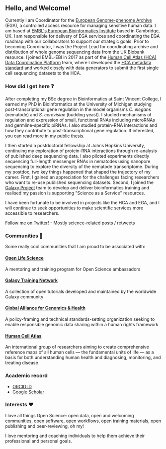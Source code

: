 ## Hello, and Welcome!

Currently I am Coordinator for the [European Genome-phenome Archive](https://ega-archive.org/) (EGA), a controlled access resource for managing sensitive human data. I am based at [EMBL's European Bioinformatics Institute](https://www.ebi.ac.uk/) based in Cambridge, UK. I am responsible for delivery of EGA services and coordinating the EGA roadmap with our collaborators to support our strategic goals. Prior to becoming Coordinator, I was the Project Lead for coordinating archive and distribution of whole genome sequencing data from the UK Biobank resource. I joined EMBL-EBI in 2017 as part of the [Human Cell Atlas (HCA) Data Coordination Platform](https://data.humancellatlas.org/) team, where I developed the [HCA metadata standard](https://data.humancellatlas.org/metadata) and worked closely with data generators to submit the first single cell sequencing datasets to the HCA.

### How did I get here :question:

After completing my BSc degree in Bioinformatics at Saint Vincent College, I earned my PhD in Bioinformatics at the University of Michigan studying post-transcriptional gene regulation in the model organisms _C. elegans_ (nematode) and _S. cerevisiae_ (budding yeast). I studied mechanisms of regulation and expression of small, functional RNAs including microRNAs and germline-specific piRNAs. I also studied protein-RNA interactions and how they contribute to post-transcriptional gene regulation. If interested, you can read more in [my public thesis](https://deepblue.lib.umich.edu/handle/2027.42/111339). 

I then started a postdoctoral fellowship at Johns Hopkins University, continuing my exploration of protein-RNA interactions through re-analysis of published deep sequencing data. I also piloted experiments directly sequencing full-length messenger RNAs in nematodes using nanopore sequencing to explore the diversity of the nematode transcriptome. During my postdoc, two key things happened that shaped the trajectory of my career. First, I gained an appreciation for the challenges facing researchers who want to re-use published sequencing datasets. Second, I joined the [Galaxy Project](https://galaxyproject.org/) team to develop and deliver bioinformatics training and realised my passion is supporting "Science as a Service" resources. 

I have been fortunate to be involved in projects like the HCA and EGA, and I will continue to seek opportunities to make scientific services more accessible to researchers.

[Follow me on Twitter!](https://twitter.com/MalloryFreeberg) - Mostly science-related posts / retweets

### Communities :raised_hands:

Some really cool communities that I am proud to be associated with:

#### [Open Life Science](https://openlifesci.org/)

A mentoring and training program for Open Science ambassadors

#### [Galaxy Training Network](https://training.galaxyproject.org/)

A collection of open tutorials developed and maintained by the worldwide Galaxy community

#### [Global Alliance for Genomics & Health](https://www.ga4gh.org/)

A policy-framing and technical standards-setting organization seeking to enable responsible genomic data sharing within a human rights framework

#### [Human Cell Atlas](https://www.humancellatlas.org/)

An international group of researchers aiming to create comprehensive reference maps of all human cells — the fundamental units of life — as a basis for both understanding human health and diagnosing, monitoring, and treating disease

### Academic record

* [ORCID ID](https://orcid.org/0000-0003-2949-3921)
* [Google Scholar](https://scholar.google.com/citations?user=2LCcJA0AAAAJ)

### Interests :heart:

I love all things Open Science: open data, open and welcoming communities, open software, open workflows, open training materials, open publishing and peer-reviewing, oh my!

I love mentoring and coaching individuals to help them achieve their professional and personal goals.
